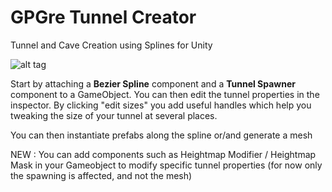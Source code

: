 # GPGre Tunnel Creator

Tunnel and Cave Creation using Splines for Unity

![alt tag](https://cloud.githubusercontent.com/assets/9194561/15777378/0ef5ea7a-298f-11e6-979a-dbf5ed7ab438.gif)

Start by attaching a **Bezier Spline** component and a **Tunnel Spawner** component to a GameObject.
You can then edit the tunnel properties in the inspector. By clicking "edit sizes" you add useful handles which help you tweaking the size of your tunnel at several places.

You can then instantiate prefabs along the spline or/and generate a mesh 

NEW : You can add components such as Heightmap Modifier / Heightmap Mask in your Gameobject to modify specific tunnel properties (for now only the spawning is affected, and not the mesh)
